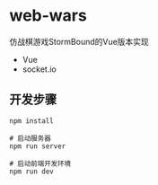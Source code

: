 # web-wars

仿战棋游戏StormBound的Vue版本实现
* Vue
* socket.io

## 开发步骤

```
npm install

# 启动服务器
npm run server

# 启动前端开发环境
npm run dev
```
